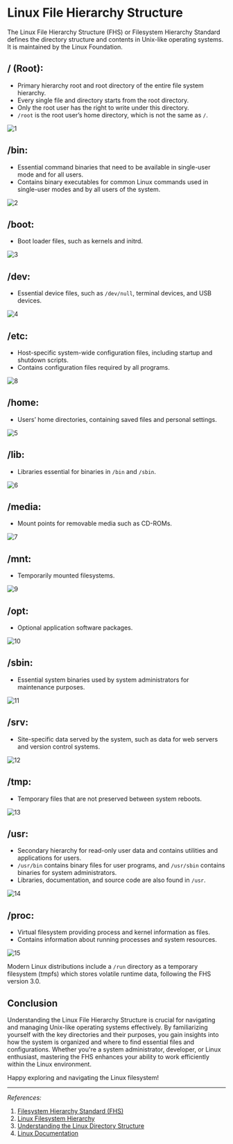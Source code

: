 # Linux File Hierarchy Structure

The Linux File Hierarchy Structure (FHS) or Filesystem Hierarchy Standard defines the directory structure and contents in Unix-like operating systems. It is maintained by the Linux Foundation.

## / (Root):

- Primary hierarchy root and root directory of the entire file system hierarchy.
- Every single file and directory starts from the root directory.
- Only the root user has the right to write under this directory.
- `/root` is the root user’s home directory, which is not the same as `/`.

![1](https://github.com/MaheshShukla1/Linux-Basic-to-Advanced-Notes/assets/95337825/31253e47-fc9a-48b9-b7cd-a3dd95297371)


## /bin:

- Essential command binaries that need to be available in single-user mode and for all users.
- Contains binary executables for common Linux commands used in single-user modes and by all users of the system.

![2](https://github.com/MaheshShukla1/Linux-Basic-to-Advanced-Notes/assets/95337825/9b12a786-158b-4d12-be66-5543b8cbba33)


## /boot:

- Boot loader files, such as kernels and initrd.

![3](https://github.com/MaheshShukla1/Linux-Basic-to-Advanced-Notes/assets/95337825/ce77ae20-fceb-4ab8-b6af-f39629469b9c)


## /dev:

- Essential device files, such as `/dev/null`, terminal devices, and USB devices.

![4](https://github.com/MaheshShukla1/Linux-Basic-to-Advanced-Notes/assets/95337825/5cd54d10-57c0-47ff-9411-ee45a8356560)


## /etc:

- Host-specific system-wide configuration files, including startup and shutdown scripts.
- Contains configuration files required by all programs.

![8](https://github.com/MaheshShukla1/Linux-Basic-to-Advanced-Notes/assets/95337825/79ba7510-3943-45f8-ae0a-ba1fb57bb157)


## /home:

- Users’ home directories, containing saved files and personal settings.

![5](https://github.com/MaheshShukla1/Linux-Basic-to-Advanced-Notes/assets/95337825/f354e11d-0cf3-43fb-bed7-d6cf7be1aa87)


## /lib:

- Libraries essential for binaries in `/bin` and `/sbin`.

![6](https://github.com/MaheshShukla1/Linux-Basic-to-Advanced-Notes/assets/95337825/e294c575-54c6-4329-922e-49b2a5e0e510)


## /media:

- Mount points for removable media such as CD-ROMs.

![7](https://github.com/MaheshShukla1/Linux-Basic-to-Advanced-Notes/assets/95337825/972446a0-92f3-4bb5-99ba-f5007676fd2a)


## /mnt:

- Temporarily mounted filesystems.

![9](https://github.com/MaheshShukla1/Linux-Basic-to-Advanced-Notes/assets/95337825/934062bb-65c2-4a21-a3aa-ac8dce48f5e7)

## /opt:

- Optional application software packages.

![10](https://github.com/MaheshShukla1/Linux-Basic-to-Advanced-Notes/assets/95337825/14d07205-6314-451b-8204-54e364e35a0b)

## /sbin:

- Essential system binaries used by system administrators for maintenance purposes.

![11](https://github.com/MaheshShukla1/Linux-Basic-to-Advanced-Notes/assets/95337825/1d4de7bd-6bb4-4c2f-ad2f-4be8564d7927)


## /srv:

- Site-specific data served by the system, such as data for web servers and version control systems.

![12](https://github.com/MaheshShukla1/Linux-Basic-to-Advanced-Notes/assets/95337825/e24bc9fb-3a6e-4305-b831-933f9f0c7cda)


## /tmp:

- Temporary files that are not preserved between system reboots.

![13](https://github.com/MaheshShukla1/Linux-Basic-to-Advanced-Notes/assets/95337825/44c6c060-9635-4bef-b636-1d2a34231f7e)


## /usr:

- Secondary hierarchy for read-only user data and contains utilities and applications for users.
- `/usr/bin` contains binary files for user programs, and `/usr/sbin` contains binaries for system administrators.
- Libraries, documentation, and source code are also found in `/usr`.

![14](https://github.com/MaheshShukla1/Linux-Basic-to-Advanced-Notes/assets/95337825/c8a11c8b-06ab-4ae3-8f69-901a1b2b038c)


## /proc:

- Virtual filesystem providing process and kernel information as files.
- Contains information about running processes and system resources.

![15](https://github.com/MaheshShukla1/Linux-Basic-to-Advanced-Notes/assets/95337825/2cdcdc96-4405-413b-acc1-aa3f41015673)


Modern Linux distributions include a `/run` directory as a temporary filesystem (tmpfs) which stores volatile runtime data, following the FHS version 3.0.

## Conclusion

Understanding the Linux File Hierarchy Structure is crucial for navigating and managing Unix-like operating systems effectively. By familiarizing yourself with the key directories and their purposes, you gain insights into how the system is organized and where to find essential files and configurations. Whether you're a system administrator, developer, or Linux enthusiast, mastering the FHS enhances your ability to work efficiently within the Linux environment.

Happy exploring and navigating the Linux filesystem!

---

*References:*

1. [Filesystem Hierarchy Standard (FHS)](https://refspecs.linuxfoundation.org/fhs.shtml)
2. [Linux Filesystem Hierarchy](https://en.wikipedia.org/wiki/Filesystem_Hierarchy_Standard)
3. [Understanding the Linux Directory Structure](https://opensource.com/article/19/2/linux-directory-structure)
4. [Linux Documentation](https://www.kernel.org/doc/html/latest/)


